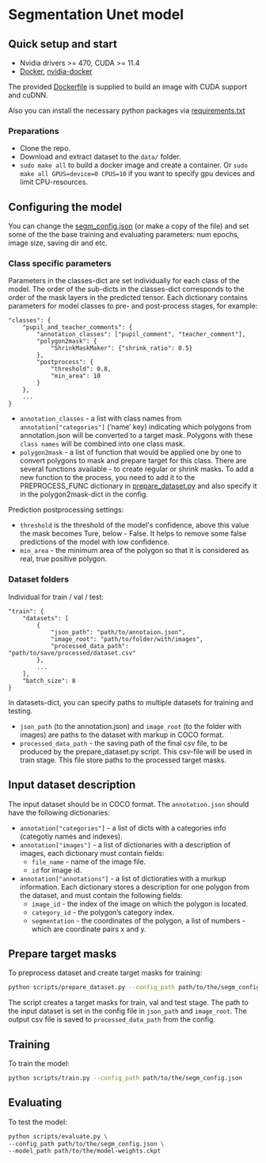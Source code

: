 # Segmentation Unet model

## Quick setup and start

- Nvidia drivers >= 470, CUDA >= 11.4
- [Docker](https://docs.docker.com/engine/install/ubuntu/), [nvidia-docker](https://github.com/NVIDIA/nvidia-docker)

The provided [Dockerfile](Dockerfile) is supplied to build an image with CUDA support and cuDNN.

Also you can install the necessary python packages via [requirements.txt](requirements.txt)

### Preparations

- Clone the repo.
- Download and extract dataset to the `data/` folder.
- `sudo make all` to build a docker image and create a container.
  Or `sudo make all GPUS=device=0 CPUS=10` if you want to specify gpu devices and limit CPU-resources.

## Configuring the model

You can change the [segm_config.json](scripts/segm_config.json) (or make a copy of the file) and set some of the the base training and evaluating parameters: num epochs, image size, saving dir and etc.

### Class specific parameters

Parameters in the classes-dict are set individually for each class of the model. The order of the sub-dicts in the classes-dict corresponds to the order of the mask layers in the predicted tensor. Each dictionary contains parameters for model classes to pre- and post-process stages, for example:

```
"classes": {
	"pupil_and_teacher_comments": {
		"annotation_classes": ["pupil_comment", "teacher_comment"],
		"polygon2mask": {
			"ShrinkMaskMaker": {"shrink_ratio": 0.5}
		},
		"postprocess": {
			"threshold": 0.8,
			"min_area": 10
		}
	},
	...
}
```

- `annotation_classes` - a list with class names from `annotation["categories"]` (’name’ key) indicating which polygons from annotation.json will be converted to a target mask. Polygons with these `class names` will be combined into one class mask.
- `polygon2mask` - a list of function that would be applied one by one to convert polygons to mask and prepare target for this class. There are several functions available - to create regular or shrink masks. To add a new function to the process, you need to add it to the PREPROCESS_FUNC dictionary in [prepare_dataset.py](scripts/prepare_dataset.py) and also specify it in the polygon2mask-dict in the config.

Prediction postprocessing settings:

- `threshold` is the threshold of the model's confidence, above this value the mask becomes Ture, below - False. It helps to remove some false predictions of the model with low confidence.
- `min_area` - the minimum area of the polygon so that it is considered as real, true positive polygon.

### Dataset folders

Individual for train / val / test:

```
"train": {
    "datasets": [
        {
            "json_path": "path/to/annotaion.json",
            "image_root": "path/to/folder/with/images",
            "processed_data_path": "path/to/save/processed/dataset.csv"
        },
        ...
    ],
    "batch_size": 8
}
```
In datasets-dict, you can specify paths to multiple datasets for training and testing.

- `json_path` (to the annotation.json) and `image_root` (to the folder with images) are paths to the dataset with markup in COCO format.
- `processed_data_path` - the saving path of the final csv file, to be produced by the prepare_dataset.py script. This csv-file will be used in train stage. This file store paths to the processed target masks.

## Input dataset description

The input dataset should be in COCO format. The `annotation.json` should have the following dictionaries:

- `annotation["categories"]` - a list of dicts with a categories info (categotiy names and indexes).
- `annotation["images"]` - a list of dictionaries with a description of images, each dictionary must contain fields:
  - `file_name` - name of the image file.
  - `id` for image id.
- `annotation["annotations"]` - a list of dictioraties with a murkup information. Each dictionary stores a description for one polygon from the dataset, and must contain the following fields:
  - `image_id` - the index of the image on which the polygon is located.
  - `category_id` - the polygon’s category index.
  - `segmentation` - the coordinates of the polygon, a list of numbers - which are coordinate pairs x and y.

## Prepare target masks

To preprocess dataset and create target masks for training:

```bash
python scripts/prepare_dataset.py --config_path path/to/the/segm_config.json
```

The script creates a target masks for train, val and test stage. The path to the input dataset is set in the config file in `json_path` and `image_root`. The output csv file is saved to `processed_data_path` from the config.

## Training

To train the model:

```bash
python scripts/train.py --config_path path/to/the/segm_config.json
```

## Evaluating

To test the model:

```bash
python scripts/evaluate.py \
--config_path path/to/the/segm_config.json \
--model_path path/to/the/model-weights.ckpt
```
